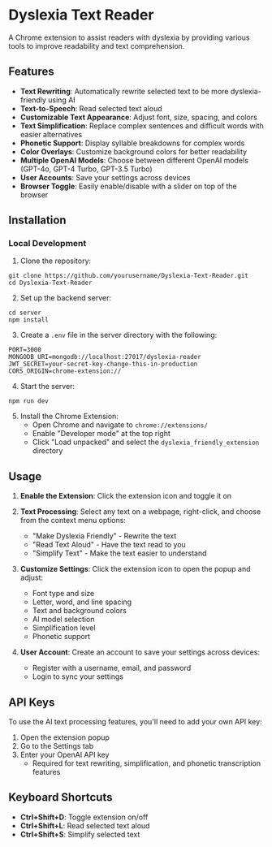 # Dyslexia Text Reader

A Chrome extension to assist readers with dyslexia by providing various tools to improve readability and text comprehension.

## Features

- **Text Rewriting**: Automatically rewrite selected text to be more dyslexia-friendly using AI
- **Text-to-Speech**: Read selected text aloud
- **Customizable Text Appearance**: Adjust font, size, spacing, and colors
- **Text Simplification**: Replace complex sentences and difficult words with easier alternatives
- **Phonetic Support**: Display syllable breakdowns for complex words
- **Color Overlays**: Customize background colors for better readability
- **Multiple OpenAI Models**: Choose between different OpenAI models (GPT-4o, GPT-4 Turbo, GPT-3.5 Turbo)
- **User Accounts**: Save your settings across devices
- **Browser Toggle**: Easily enable/disable with a slider on top of the browser

## Installation

### Local Development

1. Clone the repository:
```
git clone https://github.com/yourusername/Dyslexia-Text-Reader.git
cd Dyslexia-Text-Reader
```

2. Set up the backend server:
```
cd server
npm install
```

3. Create a `.env` file in the server directory with the following:
```
PORT=3000
MONGODB_URI=mongodb://localhost:27017/dyslexia-reader
JWT_SECRET=your-secret-key-change-this-in-production
CORS_ORIGIN=chrome-extension://
```

4. Start the server:
```
npm run dev
```

5. Install the Chrome Extension:
   - Open Chrome and navigate to `chrome://extensions/`
   - Enable "Developer mode" at the top right
   - Click "Load unpacked" and select the `dyslexia_friendly_extension` directory

## Usage

1. **Enable the Extension**: Click the extension icon and toggle it on
2. **Text Processing**: Select any text on a webpage, right-click, and choose from the context menu options:
   - "Make Dyslexia Friendly" - Rewrite the text
   - "Read Text Aloud" - Have the text read to you
   - "Simplify Text" - Make the text easier to understand

3. **Customize Settings**: Click the extension icon to open the popup and adjust:
   - Font type and size
   - Letter, word, and line spacing
   - Text and background colors
   - AI model selection
   - Simplification level
   - Phonetic support

4. **User Account**: Create an account to save your settings across devices:
   - Register with a username, email, and password
   - Login to sync your settings

## API Keys

To use the AI text processing features, you'll need to add your own API key:

1. Open the extension popup
2. Go to the Settings tab
3. Enter your OpenAI API key
   - Required for text rewriting, simplification, and phonetic transcription features

## Keyboard Shortcuts

- **Ctrl+Shift+D**: Toggle extension on/off
- **Ctrl+Shift+L**: Read selected text aloud
- **Ctrl+Shift+S**: Simplify selected text